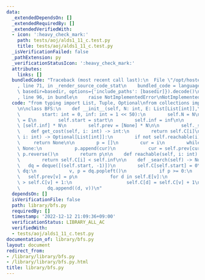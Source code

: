 ```yaml
---
data:
  _extendedDependsOn: []
  _extendedRequiredBy: []
  _extendedVerifiedWith:
  - icon: ':heavy_check_mark:'
    path: tests/aoj/alds1_11_c.test.py
    title: tests/aoj/alds1_11_c.test.py
  _isVerificationFailed: false
  _pathExtension: py
  _verificationStatusIcon: ':heavy_check_mark:'
  attributes:
    links: []
  bundledCode: "Traceback (most recent call last):\n  File \"/opt/hostedtoolcache/PyPy/3.7.13/x64/site-packages/onlinejudge_verify/documentation/build.py\"\
    , line 71, in _render_source_code_stat\n    bundled_code = language.bundle(stat.path,\
    \ basedir=basedir, options={'include_paths': [basedir]}).decode()\n  File \"/opt/hostedtoolcache/PyPy/3.7.13/x64/site-packages/onlinejudge_verify/languages/python.py\"\
    , line 96, in bundle\n    raise NotImplementedError\nNotImplementedError\n"
  code: "from typing import List, Tuple, Optional\nfrom collections import deque\n\
    \n\nclass BFS:\n    def __init__(self, N: int, E: List[List[int]],\n         \
    \        start: int = 0, inf: int = 1 << 50):\n        self.N = N\n        self.E\
    \ = E\n        self.start = start\n        self.inf = inf\n\n        self.C =\
    \ [self.inf] * N\n        self.prev = [None] * N\n\n        self._search()\n\n\
    \    def get_cost(self, i: int) -> int:\n        return self.C[i]\n\n    def get_path(self,\
    \ i: int) -> Optional[List[int]]:\n        if not self.reachable(i):\n       \
    \     return None\n\n        p = []\n        cur = i\n        while cur is not\
    \ None:\n            p.append(cur)\n            cur = self.prev[cur]\n       \
    \ p.reverse()\n        return p\n\n    def reachable(self, i: int) -> bool:\n\
    \        return self.C[i] < self.inf\n\n    def _search(self) -> None:\n     \
    \   dq = deque([(self.start, -1)])\n        self.C[self.start] = 0\n        while\
    \ dq:\n            v, p = dq.popleft()\n            if p >= 0:\n             \
    \   self.prev[v] = p\n            for d in self.E[v]:\n                if self.C[d]\
    \ > self.C[v] + 1:\n                    self.C[d] = self.C[v] + 1\n          \
    \          dq.append((d, v))\n"
  dependsOn: []
  isVerificationFile: false
  path: library/bfs.py
  requiredBy: []
  timestamp: '2022-12-12 21:09:36+09:00'
  verificationStatus: LIBRARY_ALL_AC
  verifiedWith:
  - tests/aoj/alds1_11_c.test.py
documentation_of: library/bfs.py
layout: document
redirect_from:
- /library/library/bfs.py
- /library/library/bfs.py.html
title: library/bfs.py
---
```

